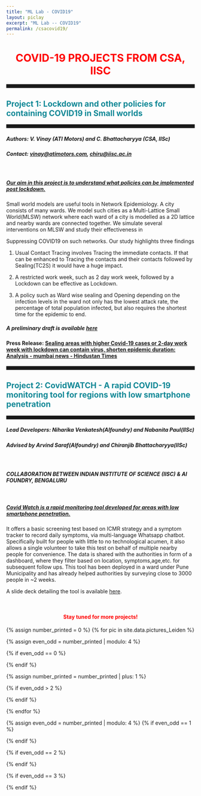 ```yaml
---
title: "ML Lab - COVID19"
layout: piclay
excerpt: "ML Lab -- COVID19"
permalink: /csacovid19/
---
```


<h1 style="color:red; text-align:center;">COVID-19 PROJECTS FROM CSA, IISC</h1>
<hr style="width:100%;text-align:center;margin-left:0;height:10px;color:#1B374C">
<h2 style="color:#108896"> Project 1: Lockdown and other policies for containing COVID19 in Small worlds </h2>
<hr style="width:100%;text-align:center;margin-left:0;height:10px;color:#1B374C">

##### Authors: V. Vinay (ATI Motors) and C. Bhattacharyya (CSA, IISc) 

##### Contact: vinay@atimotors.com, chiru@iisc.ac.in

<br>

<h5><u> Our aim in this project is to understand what policies can be implemented post lockdown.</u></h5>

Small world models are useful tools in Network Epidemiology. A city consists of many wards. We model such cities as a Multi-Lattice Small World(MLSW) network where each ward of a city is modelled as a 2D lattice and nearby wards are connected together.  We simulate several interventions on MLSW and study their effectiveness in 

Suppressing COVID19 on such networks. Our study highlights three findings

1. Usual Contact Tracing involves Tracing the immediate contacts. If that can be enhanced to Tracing the contacts and their contacts followed by Sealing(TC2S) it would have a huge impact. 

2. A restricted work week, such as 2 day work week, followed by a Lockdown  can be effective as Lockdown.

3. A policy such as Ward wise sealing and Opening depending on the infection levels in the ward not only has the lowest attack rate, the percentage of total population infected, but also requires the shortest time for the epidemic to end.

##### A preliminary draft is available [here](https://drive.google.com/file/d/14UltuxOJE_CvM9qCvGXW_oj6puY6ame5/view) 

#### Press Release: [Sealing areas with higher Covid-19 cases or 2-day work week with lockdown can contain virus, shorten epidemic duration: Analysis - mumbai news - Hindustan Times](https://www.hindustantimes.com/mumbai-news/sealing-areas-with-higher-covid-19-cases-or-2-day-work-week-with-lockdown-can-contain-virus-shorten-epidemic-duration-analysis/story-4XQBmv4KaJ4yBoZmgEI51I.html)

<hr style="width:100%;text-align:center;margin-left:0;height:10px;color:#1B374C">
<h2 style="color:#108896"> Project 2: CovidWATCH - A rapid COVID-19 monitoring tool for regions with low smartphone penetration </h2>
<hr style="width:100%;text-align:center;margin-left:0;height:10px;color:#1B374C">

##### Lead Developers: Niharika Venkatesh(AIfoundry) and Nabanita Paul(IISc) 

##### Advised by Arvind Saraf(AIfoundry) and Chiranjib Bhattacharyya(IISc)

<br>

<h4><i>COLLABORATION BETWEEN INDIAN INSTITUTE OF SCIENCE (IISC) & AI FOUNDRY, BENGALURU</i></h4>

<br>

<h5><u> Covid Watch is a rapid monitoring tool developed for areas with low smartphone penetration.</u></h5>

It offers a basic screening test based on ICMR strategy and a symptom tracker to record daily symptoms, via multi-language Whatsapp chatbot. Specifically built for people with little to no technological acumen, it also allows a single volunteer to take this test on behalf of multiple nearby people for convenience. The data is shared with the authorities in form of a dashboard, where they filter based on location, symptoms,age,etc. for subsequent follow ups. This tool has been deployed in a ward under Pune Municipality and has already helped authorities by surveying close to 3000 people in ~2 weeks. 

A slide deck detailing the tool is available [here](https://drive.google.com/open?id=1G6fbV0fzH9Xo9_y2zdZqnmEQRgpoJ8bc).

<br>
<h4 style="text-align:center; color:red;">Stay tuned for more projects!</h4> 

{% assign number_printed = 0 %}
{% for pic in site.data.pictures_Leiden %}

{% assign even_odd = number_printed | modulo: 4 %}

{% if even_odd == 0 %}
<div class="row">
{% endif %}

{% assign number_printed = number_printed | plus: 1 %}

{% if even_odd > 2 %}
</div>
{% endif %}


{% endfor %}

{% assign even_odd = number_printed | modulo: 4 %}
{% if even_odd == 1 %}
</div>
{% endif %}

{% if even_odd == 2 %}
</div>
{% endif %}

{% if even_odd == 3 %}
</div>
{% endif %}

<p> &nbsp; </p>
